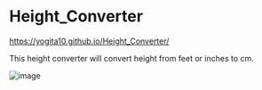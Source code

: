 # Height_Converter

https://yogita10.github.io/Height_Converter/

This height converter will convert height from feet or inches to cm. 

![image](https://user-images.githubusercontent.com/54748438/115220570-54e42880-a126-11eb-812c-fb73c048dd42.png)

